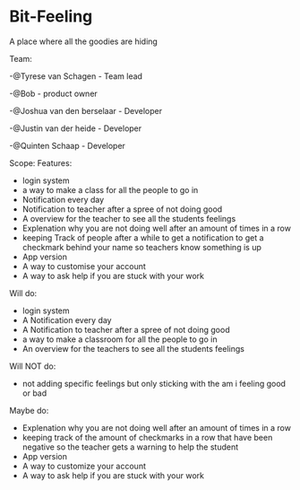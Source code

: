 # Bit-Feeling
A place where all the goodies are hiding

Team:

-@Tyrese van Schagen - Team lead

-@Bob - product owner

-@Joshua van den berselaar - Developer

-@Justin van der heide - Developer

-@Quinten Schaap - Developer

Scope:
Features:
- login system
- a way to make a class for all the people to go in
- Notification every day
- Notification to teacher after a spree of not doing good
- A overview for the teacher to see all the students feelings
- Explenation why you are not doing well after an amount of times in a row
-  keeping Track of people after a while to get a notification to get a checkmark behind your name so teachers know something is up
- App version
- A way to customise your account
- A way to ask help if you are stuck with your work

Will do:
- login system
- A Notification every day
- A Notification to teacher after a spree of not doing good
- a way to make a classroom for all the people to go in
- An overview for the teachers to see all the students feelings


Will NOT do:
- not adding specific feelings but only sticking with the am i feeling good or bad


Maybe do:
- Explenation why you are not doing well after an amount of times in a row
- keeping track of the amount of checkmarks in a row that have been negative so the teacher gets a warning to help the student
- App version
- A way to customize your account
- A way to ask help if you are stuck with your work
